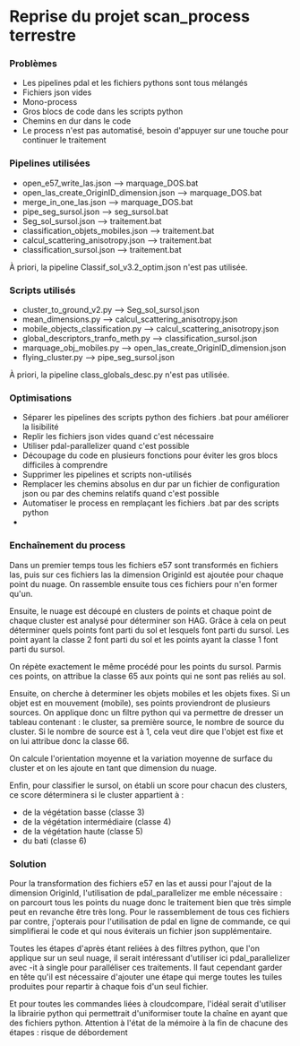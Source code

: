 # Reprise du projet scan_process terrestre

### Problèmes

- Les pipelines pdal et les fichiers pythons sont tous mélangés
- Fichiers json vides
- Mono-process
- Gros blocs de code dans les scripts python
- Chemins en dur dans le code
- Le process n'est pas automatisé, besoin d'appuyer sur une touche pour continuer le traitement

### Pipelines utilisées

- open_e57_write_las.json --> marquage_DOS.bat
- open_las_create_OriginID_dimension.json --> marquage_DOS.bat
- merge_in_one_las.json --> marquage_DOS.bat
- pipe_seg_sursol.json --> seg_sursol.bat
- Seg_sol_sursol.json --> traitement.bat
- classification_objets_mobiles.json --> traitement.bat
- calcul_scattering_anisotropy.json --> traitement.bat
- classification_sursol.json --> traitement.bat

À priori, la pipeline Classif_sol_v3.2_optim.json n'est pas utilisée.

### Scripts utilisés

- cluster_to_ground_v2.py --> Seg_sol_sursol.json
- mean_dimensions.py --> calcul_scattering_anisotropy.json
- mobile_objects_classification.py --> calcul_scattering_anisotropy.json
- global_descriptors_tranfo_meth.py --> classification_sursol.json
- marquage_obj_mobiles.py --> open_las_create_OriginID_dimension.json
- flying_cluster.py --> pipe_seg_sursol.json

À priori, la pipeline class_globals_desc.py n'est pas utilisée.

### Optimisations

- Séparer les pipelines des scripts python des fichiers .bat pour améliorer la lisibilité
- Replir les fichiers json vides quand c'est nécessaire
- Utiliser pdal-parallelizer quand c'est possible
- Découpage du code en plusieurs fonctions pour éviter les gros blocs difficiles à comprendre
- Supprimer les pipelines et scripts non-utilisés
- Remplacer les chemins absolus en dur par un fichier de configuration json ou par des chemins relatifs quand c'est possible
- Automatiser le process en remplaçant les fichiers .bat par des scripts python
- 
### Enchaînement du process

Dans un premier temps tous les fichiers e57 sont transformés en fichiers las, puis sur ces fichiers las la dimension OriginId est ajoutée pour chaque point du nuage. On rassemble ensuite tous ces fichiers pour n'en former qu'un.

Ensuite, le nuage est découpé en clusters de points et chaque point de chaque cluster est analysé pour déterminer son HAG. Grâce à cela on peut déterminer quels points font parti du sol et lesquels font parti du sursol. Les point ayant la classe 2 font parti du sol et les points ayant la classe 1 font parti du sursol.

On répète exactement le même procédé pour les points du sursol. Parmis ces points, on attribue la classe 65 aux points qui ne sont pas reliés au sol.

Ensuite, on cherche à determiner les objets mobiles et les objets fixes. Si un objet est en mouvement (mobile), ses points proviendront de plusieurs sources. On applique donc un filtre python qui va permettre de dresser un tableau contenant : le cluster, sa première source, le nombre de source du cluster.
Si le nombre de source est à 1, cela veut dire que l'objet est fixe et on lui attribue donc la classe 66.

On calcule l'orientation moyenne et la variation moyenne de surface du cluster et on les ajoute en tant que dimension du nuage. 

Enfin, pour classifier le sursol, on établi un score pour chacun des clusters, ce score déterminera si le cluster appartient à :
- de la végétation basse (classe 3)
- de la végétation intermédiaire (classe 4)
- de la végétation haute (classe 5)
- du bati (classe 6)

### Solution

Pour la transformation des fichiers e57 en las et aussi pour l'ajout de la dimension OriginId, l'utilisation de pdal_parallelizer me emble nécessaire : on parcourt tous les points du nuage donc le traitement bien que très simple peut en revanche être très long.
Pour le rassemblement de tous ces fichiers par contre, j'opterais pour l'utilisation de pdal en ligne de commande, ce qui simplifierai le code et qui nous éviterais un fichier json supplémentaire.

Toutes les étapes d'après étant reliées à des filtres python, que l'on applique sur un seul nuage, il serait intéressant d'utiliser ici pdal_parallelizer avec -it à single pour paralléliser ces traitements.
Il faut cependant garder en tête qu'il est nécessaire d'ajouter une étape qui merge toutes les tuiles produites pour repartir à chaque fois d'un seul fichier.

Et pour toutes les commandes liées à cloudcompare, l'idéal serait d'utiliser la librairie python qui permettrait d'uniformiser toute la chaîne en ayant que des fichiers python.
Attention à l'état de la mémoire à la fin de chacune des étapes : risque de débordement